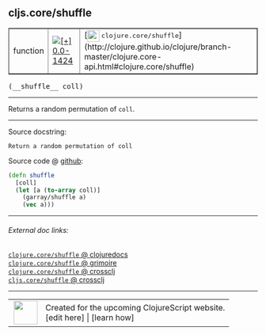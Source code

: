 ## cljs.core/shuffle



 <table border="1">
<tr>
<td>function</td>
<td><a href="https://github.com/cljsinfo/cljs-api-docs/tree/0.0-1424"><img valign="middle" alt="[+] 0.0-1424" title="Added in 0.0-1424" src="https://img.shields.io/badge/+-0.0--1424-lightgrey.svg"></a> </td>
<td>
[<img height="24px" valign="middle" src="http://i.imgur.com/1GjPKvB.png"> <samp>clojure.core/shuffle</samp>](http://clojure.github.io/clojure/branch-master/clojure.core-api.html#clojure.core/shuffle)
</td>
</tr>
</table>


 <samp>
(__shuffle__ coll)<br>
</samp>

---

Returns a random permutation of `coll`.

---




Source docstring:

```
Return a random permutation of coll
```


Source code @ [github](https://github.com/clojure/clojurescript/blob/r2657/src/cljs/cljs/core.cljs#L1685-L1690):

```clj
(defn shuffle
  [coll]
  (let [a (to-array coll)]
    (garray/shuffle a)
    (vec a)))
```

<!--
Repo - tag - source tree - lines:

 <pre>
clojurescript @ r2657
└── src
    └── cljs
        └── cljs
            └── <ins>[core.cljs:1685-1690](https://github.com/clojure/clojurescript/blob/r2657/src/cljs/cljs/core.cljs#L1685-L1690)</ins>
</pre>

-->

---



###### External doc links:

[`clojure.core/shuffle` @ clojuredocs](http://clojuredocs.org/clojure.core/shuffle)<br>
[`clojure.core/shuffle` @ grimoire](http://conj.io/store/v1/org.clojure/clojure/1.7.0-beta3/clj/clojure.core/shuffle/)<br>
[`clojure.core/shuffle` @ crossclj](http://crossclj.info/fun/clojure.core/shuffle.html)<br>
[`cljs.core/shuffle` @ crossclj](http://crossclj.info/fun/cljs.core.cljs/shuffle.html)<br>

---

 <table>
<tr><td>
<img valign="middle" align="right" width="48px" src="http://i.imgur.com/Hi20huC.png">
</td><td>
Created for the upcoming ClojureScript website.<br>
[edit here] | [learn how]
</td></tr></table>

[edit here]:https://github.com/cljsinfo/cljs-api-docs/blob/master/cljsdoc/cljs.core_shuffle.cljsdoc
[learn how]:https://github.com/cljsinfo/cljs-api-docs/wiki/cljsdoc-files

<!--

This information was too distracting to show to readers, but I'll leave it
commented here since it is helpful to:

- pretty-print the data used to generate this document
- and show how to retrieve that data



The API data for this symbol:

```clj
{:description "Returns a random permutation of `coll`.",
 :ns "cljs.core",
 :name "shuffle",
 :signature ["[coll]"],
 :history [["+" "0.0-1424"]],
 :type "function",
 :full-name-encode "cljs.core_shuffle",
 :source {:code "(defn shuffle\n  [coll]\n  (let [a (to-array coll)]\n    (garray/shuffle a)\n    (vec a)))",
          :title "Source code",
          :repo "clojurescript",
          :tag "r2657",
          :filename "src/cljs/cljs/core.cljs",
          :lines [1685 1690]},
 :full-name "cljs.core/shuffle",
 :clj-symbol "clojure.core/shuffle",
 :docstring "Return a random permutation of coll"}

```

Retrieve the API data for this symbol:

```clj
;; from Clojure REPL
(require '[clojure.edn :as edn])
(-> (slurp "https://raw.githubusercontent.com/cljsinfo/cljs-api-docs/catalog/cljs-api.edn")
    (edn/read-string)
    (get-in [:symbols "cljs.core/shuffle"]))
```

-->
